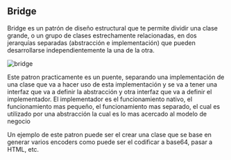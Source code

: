 ## Bridge

Bridge es un patrón de diseño estructural que te permite dividir una clase grande, o un grupo de clases estrechamente relacionadas, en dos jerarquías separadas (abstracción e implementación) que pueden desarrollarse independientemente la una de la otra.

![bridge](../img/Bridge.png)

Este patron practicamente es un puente, separando una implementación de una clase que va a hacer uso de esta implementación y se va a tener una interfaz que va a definir la abstracción y otra interfaz que va a definir el implementador. El implementador es el funcionamiento nativo, el funcionamiento mas pequeño, el funcionamiento mas separado, el cual es utilizado por una abstracción la cual es lo mas acercado al modelo de negocio

Un ejemplo de este patron puede ser el crear una clase que se base en generar varios encoders como puede ser el codificar a base64, pasar a HTML, etc.
